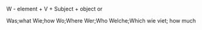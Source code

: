 W - element + V + Subject + object
or






Was;what
Wie;how
Wo;Where
Wer;Who
Welche;Which
wie viet; how much

